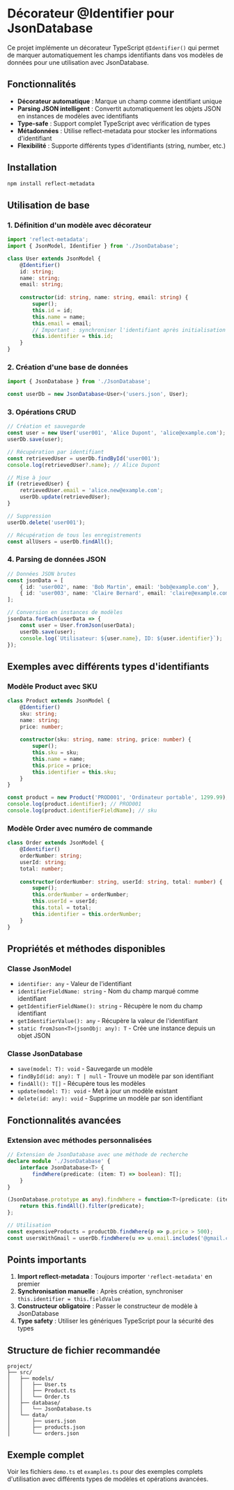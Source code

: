 # Décorateur @Identifier pour JsonDatabase

Ce projet implémente un décorateur TypeScript `@Identifier()` qui permet de marquer automatiquement les champs identifiants dans vos modèles de données pour une utilisation avec JsonDatabase.

## Fonctionnalités

- **Décorateur automatique** : Marque un champ comme identifiant unique
- **Parsing JSON intelligent** : Convertit automatiquement les objets JSON en instances de modèles avec identifiants
- **Type-safe** : Support complet TypeScript avec vérification de types
- **Métadonnées** : Utilise reflect-metadata pour stocker les informations d'identifiant
- **Flexibilité** : Supporte différents types d'identifiants (string, number, etc.)

## Installation

```bash
npm install reflect-metadata
```

## Utilisation de base

### 1. Définition d'un modèle avec décorateur

```typescript
import 'reflect-metadata';
import { JsonModel, Identifier } from './JsonDatabase';

class User extends JsonModel {
    @Identifier()
    id: string;
    name: string;
    email: string;
    
    constructor(id: string, name: string, email: string) {
        super();
        this.id = id;
        this.name = name;
        this.email = email;
        // Important : synchroniser l'identifiant après initialisation
        this.identifier = this.id;
    }
}
```

### 2. Création d'une base de données

```typescript
import { JsonDatabase } from './JsonDatabase';

const userDb = new JsonDatabase<User>('users.json', User);
```

### 3. Opérations CRUD

```typescript
// Création et sauvegarde
const user = new User('user001', 'Alice Dupont', 'alice@example.com');
userDb.save(user);

// Récupération par identifiant
const retrievedUser = userDb.findById('user001');
console.log(retrievedUser?.name); // Alice Dupont

// Mise à jour
if (retrievedUser) {
    retrievedUser.email = 'alice.new@example.com';
    userDb.update(retrievedUser);
}

// Suppression
userDb.delete('user001');

// Récupération de tous les enregistrements
const allUsers = userDb.findAll();
```

### 4. Parsing de données JSON

```typescript
// Données JSON brutes
const jsonData = [
    { id: 'user002', name: 'Bob Martin', email: 'bob@example.com' },
    { id: 'user003', name: 'Claire Bernard', email: 'claire@example.com' }
];

// Conversion en instances de modèles
jsonData.forEach(userData => {
    const user = User.fromJson(userData);
    userDb.save(user);
    console.log(`Utilisateur: ${user.name}, ID: ${user.identifier}`);
});
```

## Exemples avec différents types d'identifiants

### Modèle Product avec SKU

```typescript
class Product extends JsonModel {
    @Identifier()
    sku: string;
    name: string;
    price: number;
    
    constructor(sku: string, name: string, price: number) {
        super();
        this.sku = sku;
        this.name = name;
        this.price = price;
        this.identifier = this.sku;
    }
}

const product = new Product('PROD001', 'Ordinateur portable', 1299.99);
console.log(product.identifier); // PROD001
console.log(product.identifierFieldName); // sku
```

### Modèle Order avec numéro de commande

```typescript
class Order extends JsonModel {
    @Identifier()
    orderNumber: string;
    userId: string;
    total: number;
    
    constructor(orderNumber: string, userId: string, total: number) {
        super();
        this.orderNumber = orderNumber;
        this.userId = userId;
        this.total = total;
        this.identifier = this.orderNumber;
    }
}
```

## Propriétés et méthodes disponibles

### Classe JsonModel

- `identifier: any` - Valeur de l'identifiant
- `identifierFieldName: string` - Nom du champ marqué comme identifiant
- `getIdentifierFieldName(): string` - Récupère le nom du champ identifiant
- `getIdentifierValue(): any` - Récupère la valeur de l'identifiant
- `static fromJson<T>(jsonObj: any): T` - Crée une instance depuis un objet JSON

### Classe JsonDatabase

- `save(model: T): void` - Sauvegarde un modèle
- `findById(id: any): T | null` - Trouve un modèle par son identifiant
- `findAll(): T[]` - Récupère tous les modèles
- `update(model: T): void` - Met à jour un modèle existant
- `delete(id: any): void` - Supprime un modèle par son identifiant

## Fonctionnalités avancées

### Extension avec méthodes personnalisées

```typescript
// Extension de JsonDatabase avec une méthode de recherche
declare module './JsonDatabase' {
    interface JsonDatabase<T> {
        findWhere(predicate: (item: T) => boolean): T[];
    }
}

(JsonDatabase.prototype as any).findWhere = function<T>(predicate: (item: T) => boolean): T[] {
    return this.findAll().filter(predicate);
};

// Utilisation
const expensiveProducts = productDb.findWhere(p => p.price > 500);
const usersWithGmail = userDb.findWhere(u => u.email.includes('@gmail.com'));
```

## Points importants

1. **Import reflect-metadata** : Toujours importer `'reflect-metadata'` en premier
2. **Synchronisation manuelle** : Après création, synchroniser `this.identifier = this.fieldValue`
3. **Constructeur obligatoire** : Passer le constructeur de modèle à JsonDatabase
4. **Type safety** : Utiliser les génériques TypeScript pour la sécurité des types

## Structure de fichier recommandée

```
project/
├── src/
│   ├── models/
│   │   ├── User.ts
│   │   ├── Product.ts
│   │   └── Order.ts
│   ├── database/
│   │   └── JsonDatabase.ts
│   └── data/
│       ├── users.json
│       ├── products.json
│       └── orders.json
```

## Exemple complet

Voir les fichiers `demo.ts` et `examples.ts` pour des exemples complets d'utilisation avec différents types de modèles et opérations avancées.